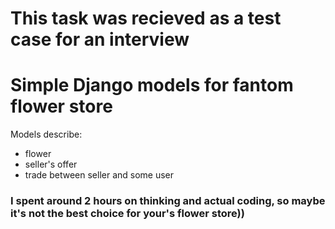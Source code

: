 # This task was recieved as a test case for an interview

# Simple Django models for fantom flower store

Models describe:
- flower
- seller's offer
- trade between seller and some user

### I spent around 2 hours on thinking and actual coding, so maybe it's not the best choice for your's flower store))

